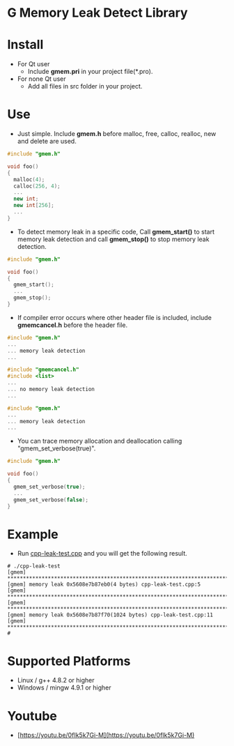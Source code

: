 G Memory Leak Detect Library
================

# Install
* For Qt user
  * Include **gmem.pri** in your project file(*.pro).
* For none Qt user
  * Add all files in src folder in your project.

# Use

* Just simple. Include **gmem.h** before malloc, free, calloc, realloc, new and delete are used.

```cpp
#include "gmem.h"

void foo()
{
  malloc(4);
  calloc(256, 4);
  ...
  new int;
  new int[256];
  ...
}
```

* To detect memory leak in a specific code, Call **gmem_start()** to start memory leak detection and call **gmem_stop()** to stop memory leak detection.

```cpp
#include "gmem.h"

void foo()
{
  gmem_start();
  ...
  gmem_stop();
}
```

* If compiler error occurs where other header file is included, include **gmemcancel.h** before the header file.

```cpp
#include "gmem.h"
...
... memory leak detection
...

#include "gmemcancel.h"
#include <list>
...
... no memory leak detection
...

#include "gmem.h"
...
... memory leak detection
...
```

* You can trace memory allocation and deallocation calling "gmem_set_verbose(true)".

```cpp
#include "gmem.h"

void foo()
{
  gmem_set_verbose(true);
  ...
  gmem_set_verbose(false);
}
```
# Example

  * Run [cpp-leak-test.cpp](app/exam/cpp-leak-test/cpp-leak-test.cpp) and you will get the following result.

```
# ./cpp-leak-test
[gmem] ***********************************************************************
[gmem] memory leak 0x5608e7b87eb0(4 bytes) cpp-leak-test.cpp:5
[gmem] ***********************************************************************
[gmem] ***********************************************************************
[gmem] memory leak 0x5608e7b87f70(1024 bytes) cpp-leak-test.cpp:11
[gmem] ***********************************************************************
#
```

# Supported Platforms
  * Linux / g++ 4.8.2 or higher
  * Windows / mingw 4.9.1 or higher

# Youtube
* [https://youtu.be/0fIk5k7Gi-M](https://youtu.be/0fIk5k7Gi-M)
